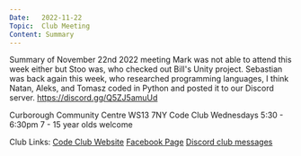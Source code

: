 ```yaml
---
Date:   2022-11-22
Topic:  Club Meeting
Content: Summary
---
```

Summary of November 22nd 2022 meeting
Mark was not able to attend this week either but Stoo was, who checked out Bill's Unity project.
Sebastian was back again this week, who researched programming languages, I think
Natan, Aleks, and Tomasz coded in Python and posted it to our Discord server.
https://discord.gg/Q5ZJ5amuUd

Curborough Community Centre
WS13 7NY
Code Club
Wednesdays 5:30 - 6:30pm
7 - 15 year olds welcome

Club Links:
[Code Club Website](https://lichfield-code-club.github.io/)
[Facebook Page](https://www.facebook.com/LichfieldCoders)
[Discord club messages](https://discord.gg/szz6xGK)
